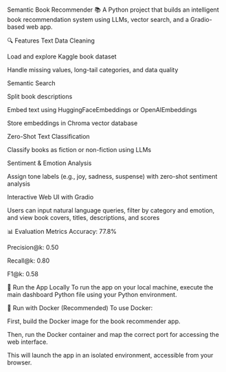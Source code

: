 Semantic Book Recommender 📚
A Python project that builds an intelligent book recommendation system using LLMs, vector search, and a Gradio-based web app.

🔍 Features
Text Data Cleaning

Load and explore Kaggle book dataset

Handle missing values, long-tail categories, and data quality

Semantic Search

Split book descriptions

Embed text using HuggingFaceEmbeddings or OpenAIEmbeddings

Store embeddings in Chroma vector database

Zero-Shot Text Classification

Classify books as fiction or non-fiction using LLMs

Sentiment & Emotion Analysis

Assign tone labels (e.g., joy, sadness, suspense) with zero-shot sentiment analysis

Interactive Web UI with Gradio

Users can input natural language queries, filter by category and emotion, and view book covers, titles, descriptions, and scores

📊 Evaluation Metrics
Accuracy: 77.8%

Precision@k: 0.50

Recall@k: 0.80

F1@k: 0.58

🚀 Run the App Locally
To run the app on your local machine, execute the main dashboard Python file using your Python environment.

🐳 Run with Docker (Recommended)
To use Docker:

First, build the Docker image for the book recommender app.

Then, run the Docker container and map the correct port for accessing the web interface.

This will launch the app in an isolated environment, accessible from your browser.
